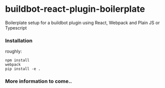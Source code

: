 # buildbot-react-plugin-boilerplate

Boilerplate setup for a buildbot plugin using React, Webpack and Plain JS or Typescript

### Installation 

roughly:

```
npm install
webpack
pip install -e .
```

### More information to come..
